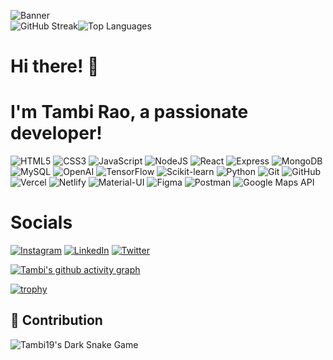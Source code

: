   ![Banner](https://img.itch.zone/aW1nLzc1ODk0ODMuZ2lm/original/3NwpQG.gif)  
![GitHub Streak](https://streak-stats.demolab.com?user=Tambi19&theme=radical&token=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)![Top Languages](https://github-readme-stats.vercel.app/api/top-langs/?username=Tambi19&layout=compact&theme=radical)
# Hi there! 👋  
# I'm Tambi Rao, a passionate developer!  
![HTML5](https://img.shields.io/badge/HTML5-E34F26?style=for-the-badge&logo=html5&logoColor=white)
![CSS3](https://img.shields.io/badge/CSS3-1572B6?style=for-the-badge&logo=css3&logoColor=white)
![JavaScript](https://img.shields.io/badge/JavaScript-323330?style=for-the-badge&logo=javascript&logoColor=F7DF1E)
![NodeJS](https://img.shields.io/badge/Node.js-43853D?style=for-the-badge&logo=node.js&logoColor=white)
![React](https://img.shields.io/badge/React-20232A?style=for-the-badge&logo=react&logoColor=61DAFB)
![Express](https://img.shields.io/badge/Express.js-000000?style=for-the-badge&logo=express&logoColor=white)
![MongoDB](https://img.shields.io/badge/MongoDB-4EA94B?style=for-the-badge&logo=mongodb&logoColor=white)
![MySQL](https://img.shields.io/badge/MySQL-005C84?style=for-the-badge&logo=mysql&logoColor=white)
![OpenAI](https://img.shields.io/badge/OpenAI-412991?style=for-the-badge&logo=openai&logoColor=white)
![TensorFlow](https://img.shields.io/badge/TensorFlow-FF6F00?style=for-the-badge&logo=tensorflow&logoColor=white)
![Scikit-learn](https://img.shields.io/badge/Scikit--learn-F7931E?style=for-the-badge&logo=scikit-learn&logoColor=white)
![Python](https://img.shields.io/badge/Python-3776AB?style=for-the-badge&logo=python&logoColor=white)
![Git](https://img.shields.io/badge/Git-F05032?style=for-the-badge&logo=git&logoColor=white)
![GitHub](https://img.shields.io/badge/GitHub-100000?style=for-the-badge&logo=github&logoColor=white)
![Vercel](https://img.shields.io/badge/Vercel-000000?style=for-the-badge&logo=vercel&logoColor=white)
![Netlify](https://img.shields.io/badge/Netlify-00C7B7?style=for-the-badge&logo=netlify&logoColor=white)
![Material-UI](https://img.shields.io/badge/Material--UI-0081CB?style=for-the-badge&logo=mui&logoColor=white)
![Figma](https://img.shields.io/badge/Figma-F24E1E?style=for-the-badge&logo=figma&logoColor=white)
![Postman](https://img.shields.io/badge/Postman-FF6C37?style=for-the-badge&logo=postman&logoColor=white)
![Google Maps API](https://img.shields.io/badge/Google%20Maps-4285F4?style=for-the-badge&logo=googlemaps&logoColor=white)
# Socials
[![Instagram](https://img.shields.io/badge/Instagram-E4405F?style=for-the-badge&logo=instagram&logoColor=white)](https://instagram.com/tambi_rao)
[![LinkedIn](https://img.shields.io/badge/LinkedIn-0077B5?style=for-the-badge&logo=linkedin&logoColor=white)](https://linkedin.com/in/tambi-rao)
[![Twitter](https://img.shields.io/badge/Twitter-1DA1F2?style=for-the-badge&logo=twitter&logoColor=white)](https://x.com/rao_tambi)

[![Tambi's github activity graph](https://github-readme-activity-graph.vercel.app/graph?username=Tambi19&theme=github)](https://github.com/Tambi19)

[![trophy](https://github-profile-trophy.vercel.app/?username=Tambi19&theme=onedark)](https://github.com/Tambi19)

## 🐍 Contribution 
![Tambi19's Dark Snake Game](https://raw.githubusercontent.com/Tambi19/Tambi19/output/snake.svg)





